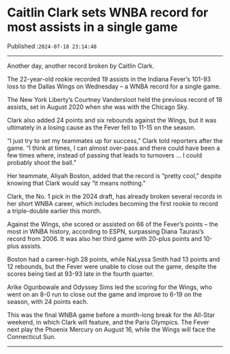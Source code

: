 # Caitlin Clark sets WNBA record for most assists in a single game

Published :`2024-07-18 23:14:48`

---

Another day, another record broken by Caitlin Clark.

The 22-year-old rookie recorded 19 assists in the Indiana Fever’s 101-93 loss to the Dallas Wings on Wednesday – a WNBA record for a single game.

The New York Liberty’s Courtney Vandersloot held the previous record of 18 assists, set in August 2020 when she was with the Chicago Sky.

Clark also added 24 points and six rebounds against the Wings, but it was ultimately in a losing cause as the Fever fell to 11-15 on the season.

“I just try to set my teammates up for success,” Clark told reporters after the game. “I think at times, I can almost over-pass and there could have been a few times where, instead of passing that leads to turnovers … I could probably shoot the ball.”

Her teammate, Aliyah Boston, added that the record is “pretty cool,” despite knowing that Clark would say “it means nothing.”

Clark, the No. 1 pick in the 2024 draft, has already broken several records in her short WNBA career, which includes becoming the first rookie to record a triple-double earlier this month.

Against the Wings, she scored or assisted on 66 of the Fever’s points – the most in WNBA history, according to ESPN, surpassing Diana Taurasi’s record from 2006. It was also her third game with 20-plus points and 10-plus assists.

Boston had a career-high 28 points, while NaLyssa Smith had 13 points and 12 rebounds, but the Fever were unable to close out the game, despite the scores being tied at 93-93 late in the fourth quarter.

Arike Ogunbowale and Odyssey Sims led the scoring for the Wings, who went on an 8-0 run to close out the game and improve to 6-19 on the season, with 24 points each.

This was the final WNBA game before a month-long break for the All-Star weekend, in which Clark will feature, and the Paris Olympics. The Fever next play the Phoenix Mercury on August 16, while the Wings will face the Connecticut Sun.

---

